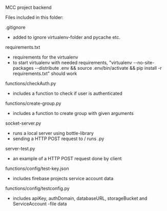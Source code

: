MCC project backend


Files included in this folder:

.gitignore

* added to ignore virtualenv-folder and pycache etc.

requirements.txt

* requirements for the virtualenv
* to start virtualenv with needed requirements, "virtualenv --no-site-packages --distribute .env && source .env/bin/activate && pip install -r requirements.txt" should work

functions/checkAuth.py

* includes a function to check if user is authenticated

functions/create-group.py

* includes a function to create group with given arguments

socket-server.py

* runs a local server using bottle-library
* sending a HTTP POST request to /<path> runs <path>.py

server-test.py

* an example of a HTTP POST request done by client

functions/config/test-key.json

* includes firebase projects service account data

functions/config/testconfig.py

* includes apiKey, authDomain, databaseURL, storageBucket and ServiceAccount -file data
